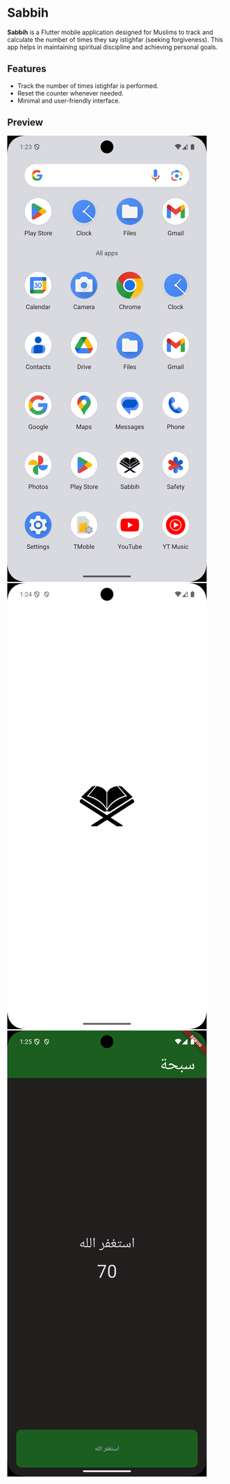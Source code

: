 # Sabbih

**Sabbih** is a Flutter mobile application designed for Muslims to track and calculate the number of times they say istighfar (seeking forgiveness). This app helps in maintaining spiritual discipline and achieving personal goals.

## Features
- Track the number of times istighfar is performed.
- Reset the counter whenever needed.
- Minimal and user-friendly interface.

## Preview
![Sabbih App Screenshot](assets/images/one.png)
![Sabbih App Screenshot](assets/images/two.png)
![Sabbih App Screenshot](assets/images/three.png)
